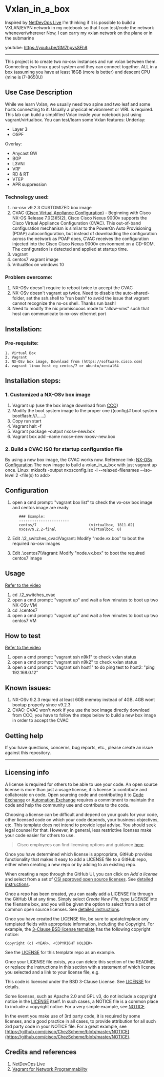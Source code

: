 # Vxlan_in_a_box

Inspired by [NetDevOps Live](https://developer.cisco.com/netdevops/live/)
I’m thinking if it is possible to build a VXLAN/EVPN network in my notebook so that I can test/code the network whenever/wherever
Now, I can carry my vxlan network on the plane or in the submarine

youtube: https://youtu.be/GM7hpvsSFh8

***************************************************
This project is to create two nx-osv instances and run vxlan between them. Connecting two linux guest system and they can connect together.
ALL in a box (assuming you have at least 16GB (more is better) and descent CPU (mine is i7-8650U)

## Use Case Description
While we learn Vxlan, we usually need two spine and two leaf and some hosts connecting to it. Usually a physical environment or VIRL is required. This lab can build a simplified Vxlan inside your notebook just using vagrant/virtualbox. You can test/learn some Vxlan features:
Underlay:
  - Layer 3
  - OSPF

Overlay:
  - Anycast GW
  - BGP
  - L3VNI
  - VRF
  - RD & RT
  - VTEP
  - APR suppression

### Technology used:
1. nx-osv v9.2.3 CUSTOMIZED box image
2. CVAC ([Cisco Virtual Appliance Configuration](https://www.cisco.com/c/en/us/td/docs/switches/datacenter/nexus9000/sw/7-x/nx-osv/configuration/guide/b_Cisco_Nexus_9000v/b_Cisco_Nexus_9000v_chapter_011.html)) - Beginning with Cisco NX-OS Release 7.0(3)I5(2), Cisco Cisco Nexus 9000v supports the Cisco Virtual Appliance Configuration (CVAC). This out-of-band configuration mechanism is similar to the PowerOn Auto Provisioning (POAP) autoconfiguration, but instead of downloading the configuration across the network as POAP does, CVAC receives the configuration injected into the Cisco Cisco Nexus 9000v environment on a CD-ROM. The configuration is detected and applied at startup time. 
3. vagrant
4. centos7 vagrant image
5. VritualBox on windows 10

### Problem overcome:
1. NX-OSv doesn't require to reboot twice to accept the CVAC
2. NX-OSv doesn't vagrant up twice. Need to disable the auto-shared-folder, set the ssh.shell to "run bash" to avoid the issue that vagrant cannot recognize the nx-os shell. Thanks run bash!
3. Need to modify the nic promiscuous mode to "allow-vms" such that host can communicate to nx-osv ethernet port


## Installation:

###  Pre-requisite:

    1. Virtual Box
    2. Vagrant
    3. NX-OSv box image, Download from (https://software.cisco.com)
    4. vagrant linux host eg centos/7 or ubuntu/xenial64
  
##  Installation steps:
### 1. Customized a NX-OSv box image  

1.	Vagrant up (use the box image download from [CCO](https://software.cisco.com))
2.	Modify the boot system image to the proper one ((config)# boot system bootflash:///……)
3.	Copy run start
4.	Vagrant halt -f
5.	Vagrant package –output nxosv-new.box
6.	Vagrant box add –name nxosv-new nxosv-new.box
    
### 2. Build a CVAC ISO for startup configuration file
 
By using a new box image, the CVAC works now. Reference link: [NX-OSv Configuration](https://www.cisco.com/c/en/us/td/docs/switches/datacenter/nexus9000/sw/7-x/nx-osv/configuration/guide/b_Cisco_Nexus_9000v.pdf) The new image to build a vxlan_in_a_box with just vagrant up once.
         Linux: mkisofs -output nxosconfig.iso -l --relaxed-filenames --iso-level 2 <file(s) to add>

##  Configuration
1. open a cmd prompt: "vagrant box list" to check the vx-osv box image and centos image are ready

          ### Example:
          -----------------------
          centos/7                        (virtualbox, 1811.02)
          nxosv/9.2.2-final               (virtualbox, 0)
     
 2. Edit .\2_switches_cvac\Vagrant: Modify "node.vx.box" to boot the required nx-osv images
 3. Edit .\centos7\Vagrant: Modify "node.vx.box" to boot the required centos7 image
     
##  Usage 
[Refer to the video](https://youtu.be/GM7hpvsSFh8?t=29)

1. cd .\2_switches_cvac
2. open a cmd prompt: "vagrant up" and wait a few minutes to boot up two NX-OSv VM
3. cd .\centos7
4. open a cmd prompt: "vagrant up" and wait a few minutes to boot up two centos7 VM
     
##  How to test 
[Refer to the video](https://youtu.be/GM7hpvsSFh8?t=128)

1. open a cmd prompt: "vagrant ssh n9k1" to check vxlan status
2. open a cmd prompt: "vagrant ssh n9k2" to check vxlan status
3. open a cmd prompt: "vagrant ssh host1" to do ping test to host2: "ping 192.168.0.12"

## Known issues:

1. NX-OSv 9.2.3 required at least 6GB memroy instead of 4GB. 4GB wont bootup properly since v9.2.3
2. CVAC: CVAC won't work if you use the box image directly download from CCO, you have to follow the steps below to build a new box image in order to accept the CVAC

## Getting help
If you have questions, concerns, bug reports, etc., please create an issue against this repository.

----

## Licensing info

A license is required for others to be able to use your code. An open source license is more than just a usage license, it is license to contribute and collaborate on code. Open sourcing code and contributing it to [Code Exchange](https://developer.cisco.com/codeexchange/) or [Automation Exchange](https://developer.cisco.com/automation-exchange/) requires a commitment to maintain the code and help the community use and contribute to the code. 

Choosing a license can be difficult and depend on your goals for your code, other licensed code on which your code depends, your business objectives, etc.   This template does not intend to provide legal advise. You should seek legal counsel for that. However, in general, less restrictive licenses make your code easier for others to use.

> Cisco employees can find licensing options and guidance [here](https://wwwin-github.cisco.com/eckelcu/DevNet-Code-Exchange/blob/master/GitHubUsage.md#licensing-guidance).

Once you have determined which license is appropriate, GitHub provides functionality that makes it easy to add a LICENSE file to a GitHub repo, either when creating a new repo or by adding to an existing repo.

When creating a repo through the GitHub UI, you can click on *Add a license* and select from a set of [OSI approved open source licenses](https://opensource.org/licenses). See [detailed instructions](https://help.github.com/articles/licensing-a-repository/#applying-a-license-to-a-repository-with-an-existing-license).

Once a repo has been created, you can easily add a LICENSE file through the GitHub UI at any time. Simply select *Create New File*, type *LICENSE* into the filename box, and you will be given the option to select from a set of common open source licenses. See [detailed instructions](https://help.github.com/articles/adding-a-license-to-a-repository/).

Once you have created the LICENSE file, be sure to update/replace any templated fields with appropriate information, including the Copyright. For example, the [3-Clause BSD license template](https://opensource.org/licenses/BSD-3-Clause) has the following copyright notice:

`Copyright (c) <YEAR>, <COPYRIGHT HOLDER>`

See the [LICENSE](./LICENSE) for this template repo as an example.

Once your LICENSE file exists, you can delete this section of the README, or replace the instructions in this section with a statement of which license you selected and a link to your license file, e.g.

This code is licensed under the BSD 3-Clause License. See [LICENSE](./LICENSE) for details.

Some licenses, such as Apache 2.0 and GPL v3, do not include a copyright notice in the [LICENSE](./LICENSE) itself. In such cases, a NOTICE file is a common place to include a copyright notice. For a very simple example, see [NOTICE](./NOTICE). 

In the event you make use of 3rd party code, it is required by some licenses, and a good practice in all cases, to provide attribution for all such 3rd party code in your NOTICE file. For a great example, see [https://github.com/cisco/ChezScheme/blob/master/NOTICE](https://github.com/cisco/ChezScheme/blob/master/NOTICE).   

## Credits and references

1. [NetDevOps Live](https://developer.cisco.com/netdevops/live/)
2. [Vagrant for Network Programmability](https://developer.cisco.com/codeexchange/github/repo/hpreston/vagrant_net_prog/)




